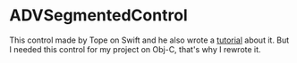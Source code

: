 # ADVSegmentedControl

This control made by Tope on Swift and he also wrote a [tutorial] about it. But I needed this control for my project on Obj-C, that's why I rewrote it.

[tutorial]: <http://www.appdesignvault.com/custom-segmented-control-swift-tutorial/>
